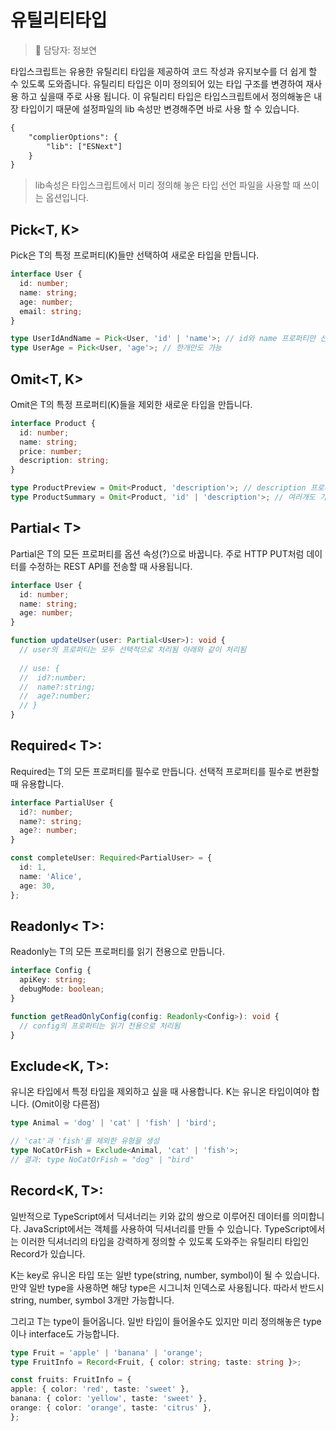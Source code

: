 # 유틸리티타입
> 👩‍ 담당자: 정보연<br/>

타입스크립트는 유용한 유틸리티 타입을 제공하여 코드 작성과 유지보수를 더 쉽게 할 수 있도록 도와줍니다. 유틸리티 타입은 이미 정의되어 있는 타입 구조를 변경하여 재사용 하고 싶을때 주로 사용 됩니다. 이 유틸리티 타입은 타입스크립트에서 정의해놓은 내장 타입이기 때문에 설정파일의 lib 속성만 변경해주면 바로 사용 할 수 있습니다. 

```xml
{
	"complierOptions": {
    	"lib": ["ESNext"]
    }
}
```

> lib속성은 타입스크립트에서 미리 정의해 놓은 타입 선언 파일을 사용할 때 쓰이는 옵션입니다.

## Pick<T, K>
Pick은 T의 특정 프로퍼티(K)들만 선택하여 새로운 타입을 만듭니다.

```typescript
interface User {
  id: number;
  name: string;
  age: number;
  email: string;
}

type UserIdAndName = Pick<User, 'id' | 'name'>; // id와 name 프로퍼티만 선택(여러개)
type UserAge = Pick<User, 'age'>; // 한개만도 가능
```

## Omit<T, K>
Omit은 T의 특정 프로퍼티(K)들을 제외한 새로운 타입을 만듭니다.

```typescript
interface Product {
  id: number;
  name: string;
  price: number;
  description: string;
}

type ProductPreview = Omit<Product, 'description'>; // description 프로퍼티를 제외한 타입(한개)
type ProductSummary = Omit<Product, 'id' | 'description'>; // 여러개도 가능
```

## Partial< T>
Partial은 T의 모든 프로퍼티를 옵션 속성(?)으로 바꿉니다. 주로 HTTP PUT처럼 데이터를 수정하는 REST API를 전송할 때 사용됩니다.

```typescript
interface User {
  id: number;
  name: string;
  age: number;
}

function updateUser(user: Partial<User>): void {
  // user의 프로퍼티는 모두 선택적으로 처리됨 아래와 같이 처리됨
  
  // use: {
  //  id?:number;
  //  name?:string;
  //  age?:number;
  // }
}
```

## Required< T>:
Required는 T의 모든 프로퍼티를 필수로 만듭니다. 선택적 프로퍼티를 필수로 변환할 때 유용합니다.

```typescript
interface PartialUser {
  id?: number;
  name?: string;
  age?: number;
}

const completeUser: Required<PartialUser> = {
  id: 1,
  name: 'Alice',
  age: 30,
};
```

## Readonly< T>:
Readonly는 T의 모든 프로퍼티를 읽기 전용으로 만듭니다.

```typescript
interface Config {
  apiKey: string;
  debugMode: boolean;
}

function getReadOnlyConfig(config: Readonly<Config>): void {
  // config의 프로퍼티는 읽기 전용으로 처리됨
}
```

## Exclude<K, T>:
유니온 타입에서 특정 타입을 제외하고 싶을 때 사용합니다. K는 유니온 타입이여야 합니다. (Omit이랑 다른점)

```typescript
type Animal = 'dog' | 'cat' | 'fish' | 'bird';

// 'cat'과 'fish'를 제외한 유형을 생성
type NoCatOrFish = Exclude<Animal, 'cat' | 'fish'>;
// 결과: type NoCatOrFish = "dog" | "bird"
```

## Record<K, T>:
일반적으로 TypeScript에서 딕셔너리는 키와 값의 쌍으로 이루어진 데이터를 의미합니다. JavaScript에서는 객체를 사용하여 딕셔너리를 만들 수 있습니다. TypeScript에서는 이러한 딕셔너리의 타입을 강력하게 정의할 수 있도록 도와주는 유틸리티 타입인 Record가 있습니다.

K는 key로 유니온 타입 또는 일반 type(string, number, symbol)이 될 수 있습니다. 만약 일반 type을 사용하면 해당 type은 시그니처 인덱스로 사용됩니다. 따라서 반드시 string, number, symbol 3개만 가능합니다.

그리고 T는 type이 들어옵니다. 일반 타입이 들어올수도 있지만 미리 정의해놓은 type이나 interface도 가능합니다.


   ```typescript
type Fruit = 'apple' | 'banana' | 'orange';
type FruitInfo = Record<Fruit, { color: string; taste: string }>;

const fruits: FruitInfo = {
  apple: { color: 'red', taste: 'sweet' },
  banana: { color: 'yellow', taste: 'sweet' },
  orange: { color: 'orange', taste: 'citrus' },
};
```
